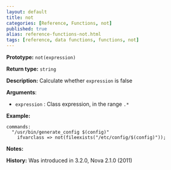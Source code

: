 ```yaml
---
layout: default
title: not
categories: [Reference, Functions, not]
published: true
alias: reference-functions-not.html
tags: [reference, data functions, functions, not]
---
```


**Prototype:** `not(expression)`

**Return type:** `string`

**Description:** Calculate whether `expression` is false

**Arguments**:

* `expression` : Class expression, in the range `.*`

**Example:**

```cf3
commands:
  "/usr/bin/generate_config $(config)"
    ifvarclass => not(fileexists("/etc/config/$(config)"));
```

**Notes:**  
   
**History:** Was introduced in 3.2.0, Nova 2.1.0 (2011)
